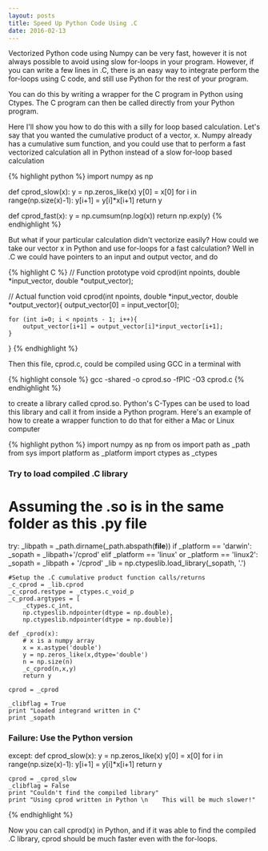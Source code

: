 ```yaml
---
layout: posts
title: Speed Up Python Code Using .C
date: 2016-02-13
---
```


Vectorized Python code using Numpy can be very fast, however it is not always possible to avoid using slow for-loops in your program. However, if you can write a few lines in .C, there is an easy way to integrate perform the for-loops using C code, and still use Python for the rest of your program. 

You can do this by writing a wrapper for the C program in Python using Ctypes. The C program can then be called directly from your Python program.

Here I'll show you how to do this with a silly for loop based calculation. Let's say that you wanted the cumulative product of a vector, x. Numpy already has a cumulative sum function, and you could use that to perform a fast vectorized calculation all in Python instead of a slow for-loop based calculation

{% highlight python %}
import numpy as np

def cprod_slow(x):
	y = np.zeros_like(x)
	y[0] = x[0]
	for i in range(np.size(x)-1):
		y[i+1] = y[i]*x[i+1]
	return y

def cprod_fast(x):
	y = np.cumsum(np.log(x))
	return np.exp(y)
{% endhighlight %}

But what if your particular calculation didn't vectorize easily? How could we take our vector x in Python and use for-loops for a fast calculation? Well in .C we could have pointers to an input and output vector, and do

{% highlight C %}
// Function prototype
void cprod(int npoints, double *input_vector, double *output_vector);

// Actual function
void cprod(int npoints, double *input_vector, double *output_vector){
	output_vector[0] = input_vector[0];
	
	for (int i=0; i < npoints - 1; i++){
		output_vector[i+1] = output_vector[i]*input_vector[i+1];
	}
}
{% endhighlight %}

Then this file, cprod.c, could be compiled using GCC in a terminal with

{% highlight console %}
gcc -shared -o cprod.so -fPIC -O3 cprod.c
{% endhighlight %}

to create a library called cprod.so. Python's C-Types can be used to load this library and call it from inside a Python program. Here's an example of how to create a wrapper function to do that for either a Mac or Linux computer

{% highlight python %}
import numpy as np
from os import path as _path
from sys import platform as _platform
import ctypes as _ctypes

### Try to load compiled .C library
# Assuming the .so is in the same folder as this .py file
try:
	_libpath = _path.dirname(_path.abspath(__file__))
	if _platform == 'darwin':
		_sopath = _libpath+'/cprod'
	elif _platform == 'linux' or _platform == 'linux2':
		_sopath = _libpath + '/cprod'
	_lib = np.ctypeslib.load_library(_sopath, '.')

	#Setup the .C cumulative product function calls/returns
	_c_cprod = _lib.cprod
	_c_cprod.restype = _ctypes.c_void_p
	_c_prod.argtypes = [
		_ctypes.c_int,
		np.ctypeslib.ndpointer(dtype = np.double),
		np.ctypeslib.ndpointer(dtype = np.double)]

	def _cprod(x):
		# x is a numpy array
		x = x.astype('double')
		y = np.zeros_like(x,dtype='double')
		n = np.size(n)
		_c_cprod(n,x,y)
		return y

	cprod = _cprod

	_clibflag = True
	print "Loaded integrand written in C"
	print _sopath

### Failure: Use the Python version
except:
	def cprod_slow(x):
		y = np.zeros_like(x)
		y[0] = x[0]
		for i in range(np.size(x)-1):
			y[i+1] = y[i]*x[i+1]
		return y

	cprod = _cprod_slow
	_clibflag = False
	print "Couldn't find the compiled library"
	print "Using cprod written in Python \n    This will be much slower!"
{% endhighlight %}

Now you can call cprod(x) in Python, and if it was able to find the compiled .C library, cprod should be much faster even with the for-loops.
